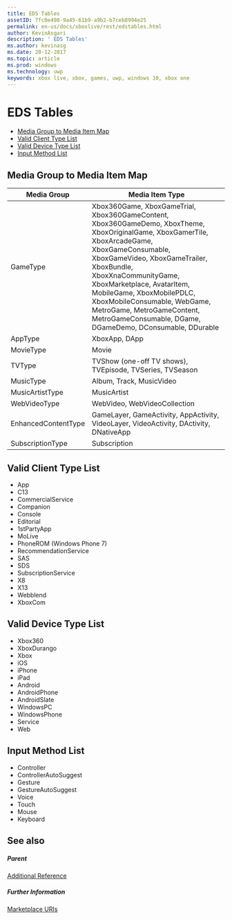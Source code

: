 ```yaml
---
title: EDS Tables
assetID: 7fc0e498-9a45-61b9-a9b2-b7ceb8994e25
permalink: en-us/docs/xboxlive/rest/edstables.html
author: KevinAsgari
description: ' EDS Tables'
ms.author: kevinasg
ms.date: 20-12-2017
ms.topic: article
ms.prod: windows
ms.technology: uwp
keywords: xbox live, xbox, games, uwp, windows 10, xbox one
---
```



# EDS Tables

  * [Media Group to Media Item Map](#ID4EQ)
  * [Valid Client Type List](#ID4EFD)
  * [Valid Device Type List](#ID4EPE)
  * [Input Method List](#ID4ERF)

<a id="ID4EQ"></a>


## Media Group to Media Item Map

| Media Group| Media Item Type| 
| --- | --- |
| GameType| Xbox360Game, XboxGameTrial, Xbox360GameContent, Xbox360GameDemo, XboxTheme, XboxOriginalGame, XboxGamerTile, XboxArcadeGame, XboxGameConsumable, XboxGameVideo, XboxGameTrailer, XboxBundle, XboxXnaCommunityGame, XboxMarketplace, AvatarItem, MobileGame, XboxMobilePDLC, XboxMobileConsumable, WebGame, MetroGame, MetroGameContent, MetroGameConsumable, DGame, DGameDemo, DConsumable, DDurable|
| AppType| XboxApp, DApp|
| MovieType| Movie|
| TVType| TVShow (one-off TV shows), TVEpisode, TVSeries, TVSeason|
| MusicType| Album, Track, MusicVideo|
| MusicArtistType| MusicArtist|
| WebVideoType| WebVideo, WebVideoCollection|
| EnhancedContentType| GameLayer, GameActivity, AppActivity, VideoLayer, VideoActivity, DActivity, DNativeApp|
| SubscriptionType| Subscription|

<a id="ID4EFD"></a>


## Valid Client Type List

   * App
   * C13
   * CommercialService
   * Companion
   * Console
   * Editorial
   * 1stPartyApp
   * MoLive
   * PhoneROM (Windows Phone 7)
   * RecommendationService
   * SAS
   * SDS
   * SubscriptionService
   * X8
   * X13
   * Webblend
   * XboxCom

<a id="ID4EPE"></a>


## Valid Device Type List

   * Xbox360
   * XboxDurango
   * Xbox
   * iOS
   * iPhone
   * iPad
   * Android
   * AndroidPhone
   * AndroidSlate
   * WindowsPC
   * WindowsPhone
   * Service
   * Web

<a id="ID4ERF"></a>


## Input Method List

   * Controller
   * ControllerAutoSuggest
   * Gesture
   * GestureAutoSuggest
   * Voice
   * Touch
   * Mouse
   * Keyboard

<a id="ID4EJG"></a>


## See also

<a id="ID4ELG"></a>


##### Parent  

[Additional Reference](atoc-xboxlivews-reference-additional.md)


<a id="ID4EXG"></a>


##### Further Information

[Marketplace URIs](../uri/marketplace/atoc-reference-marketplace.md)
